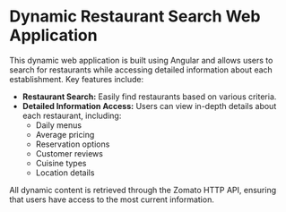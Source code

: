 # Dynamic Restaurant Search Web Application

This dynamic web application is built using Angular and allows users to search for restaurants while accessing detailed information about each establishment. Key features include:

- **Restaurant Search:** Easily find restaurants based on various criteria.
- **Detailed Information Access:** Users can view in-depth details about each restaurant, including:
  - Daily menus
  - Average pricing
  - Reservation options
  - Customer reviews
  - Cuisine types
  - Location details

All dynamic content is retrieved through the Zomato HTTP API, ensuring that users have access to the most current information.
